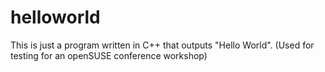 # helloworld
This is just a program written in C++ that outputs "Hello World". (Used for testing for an openSUSE conference workshop)
